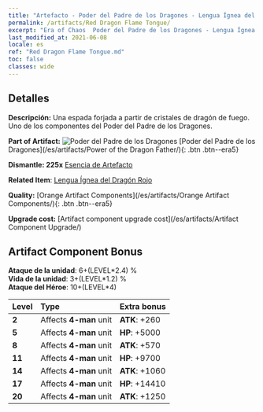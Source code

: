 ```yaml
---
title: "Artefacto - Poder del Padre de los Dragones - Lengua Ígnea del Dragón Rojo"
permalink: /artifacts/Red Dragon Flame Tongue/
excerpt: "Era of Chaos  Poder del Padre de los Dragones - Lengua Ígnea del Dragón Rojo. Una espada forjada a partir de cristales de dragón de fuego. Uno de los componentes del Poder del Padre de los Dragones."
last_modified_at: 2021-06-08
locale: es
ref: "Red Dragon Flame Tongue.md"
toc: false
classes: wide
---
```




## Detalles

 **Descripción:** Una espada forjada a partir de cristales de dragón de fuego. Uno de los componentes del Poder del Padre de los Dragones.

 **Part of Artifact:** ![Poder del Padre de los Dragones](/images/t/icon_artifact_40.png) [Poder del Padre de los Dragones](/es/artifacts/Power of the Dragon Father/){: .btn .btn--era5}

 **Dismantle: 225x** [Esencia de Artefacto](/ItemsES/con_905/)

 **Related Item**: [Lengua Ígnea del Dragón Rojo](/ItemsES/art_146/)

 **Quality:** [Orange Artifact Components](/es/artifacts/Orange Artifact Components/){: .btn .btn--era5}

 **Upgrade cost:** [Artifact component upgrade cost](/es/artifacts/Artifact Component Upgrade/)

## Artifact Component Bonus

  **Ataque de la unidad**: 6+(LEVEL\*2.4) %<br/>**Vida de la unidad**: 3+(LEVEL\*1.2) %<br/>**Ataque del Héroe**: 10+(LEVEL\*4)

  |  Level  | Type |    Extra bonus  | 
  |:--------|:-----|:----------------| 
  | **2** | Affects **4-man** unit | **ATK**: +260 | 
  | **5** | Affects **4-man** unit | **HP**: +5000 | 
  | **8** | Affects **4-man** unit | **ATK**: +570 | 
  | **11** | Affects **4-man** unit | **HP**: +9700 | 
  | **14** | Affects **4-man** unit | **ATK**: +1060 | 
  | **17** | Affects **4-man** unit | **HP**: +14410 | 
  | **20** | Affects **4-man** unit | **ATK**: +1250 | 
